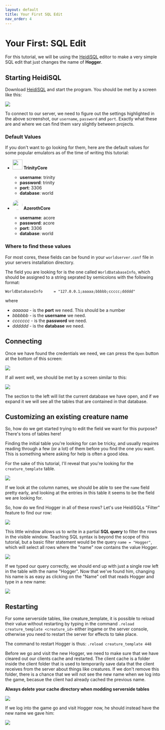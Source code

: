 ```yaml
---
layout: default
title: Your First SQL Edit
nav_order: 4
---
```


# Your First: SQL Edit

For this tutorial, we will be using the [HeidiSQL](https://www.heidisql.com/) editor to make a very simple SQL edit that just changes the name of **Hogger**.

## Starting HeidiSQL

Download [HeidiSQL](https://www.heidisql.com/installers/HeidiSQL_12.4.0.6659_Setup.exe) and start the program. You should be met by a screen like this:

<img class="mi ili80" src="https://i.imgur.com/GHJxW9X.png">

To connect to our server, we need to figure out the settings highlighted in the above screenshot, our `username`, `password` and `port`. Exactly what these are and where we can find them vary slightly between projects.

### Default Values

If you don't want to go looking for them, here are the default values for some popular emulators as of the time of writing this tutorial:

- <img width="32px" src="https://cdn.discordapp.com/icons/376073286427344897/d5538e2eea07f10103b6546eaeba76a7.png?size=240"> **TrinityCore**
    - **username**: trinity
    - **password**: trinity
    - **port**: 3306
    - **database**: world

- <img width="32px" style="border-radius: 50%;" src="https://cdn.discordapp.com/icons/217589275766685707/997a566468859317e9e22e9e782fb587.png?size=240"> **AzerothCore**
    - **username**: acore
    - **password**: acore
    - **port**: 3306
    - **database**: world

### Where to find these values

For most cores, these fields can be found in your `worldserver.conf` file in your servers installation directory.

The field you are looking for is the one called `WorldDatabaseInfo`, which should be assigned to a string seprated by semicolons with the following format:

```
WorldDatabaseInfo     = "127.0.0.1;aaaaa;bbbbb;ccccc;ddddd"
```

where

- *aaaaaa* - is the **port** we need. This should be a number
- *bbbbbb* - is the **username** we need.
- *ccccccc* - is the **password** we need.
- *dddddd* - is the **database** we need.

## Connecting

Once we have found the credentials we need, we can press the `Open` button at the bottom of this screen:

<img class="mi ili80" src="https://i.imgur.com/GKdSmX7.png">

If all went well, we should be met by a screen similar to this:

<img class="mi ili80" src="https://i.imgur.com/yj5vM5A.png">

The section to the left will list the current database we have open, and if we expand it we will see all the tables that are contained in that database.

## Customizing an existing creature name

So, how do we get started trying to edit the field we want for this purpose? There's tons of tables here!

Finding the initial table you're looking for can be tricky, and usually requires reading through a few (or a lot) of them before you find the one you want. This is something where asking for help is often a good idea.

For the sake of this tutorial, I'll reveal that you're looking for the `creature_template` table.

<img class="mi ili80" src="https://i.imgur.com/CIYWacT.png">

If we look at the column names, we should be able to see the `name` field pretty early, and looking at the entries in this table it seems to be the field we are looking for.

So, how do we find Hogger in all of these rows? Let's use HeidiSQLs "Filter" feature to find our row:

<img class="mi ili80" src="https://i.imgur.com/zAoHGea.png">

This little window allows us to write in a partial **SQL query** to filter the rows in the visible window. Teaching SQL syntax is beyond the scope of this tutorial, but a basic filter statement would be the query `name = "Hogger"`, which will select all rows where the "name" row contains the value Hogger.

<img class="mi ili80" src="https://i.imgur.com/XU1gfgl.png">

If we typed our query correctly, we should end up with just a single row left in the table with the name "Hogger". Now that we've found him, changing his name is as easy as clicking on the "Name" cell that reads Hogger and type in a new name:

<img class="mi ili80" src="https://i.imgur.com/n7yQnE2.png">

## Restarting

For some serverside tables, like creature_template, it is possible to reload their value without restarting by typing in the command `.reload creature_template <creature_id>` either ingame or the server console, otherwise you need to restart the server for effects to take place. 

The command to restart Hogger is thus: `.reload creature_template 448`

Before we go and visit the new Hogger, we need to make sure that we have cleared out our clients cache and restarted. The client cache is a folder inside the client folder that is used to temporarily save data that the client receives from the server about things like creatures. If we don't remove this folder, there is a chance that we will not see the new name when we log into the game, becasue the client had already cached the previous name.

**Always delete your cache directory when modding serverside tables**

<img class="mi ili80" src="https://i.imgur.com/yIOScHv.png">

If we log into the game go and visit Hogger now, he should instead have the new name we gave him:

<img class="mi ili80" src="https://i.imgur.com/HaWPTyA.png">
